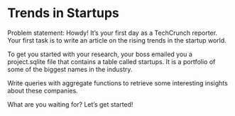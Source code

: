 # Trends in Startups

Problem statement: Howdy! It’s your first day as a TechCrunch reporter. Your first task is to write an article on the rising trends in the startup world. 

To get you started with your research, your boss emailed you a project.sqlite file that contains a table called startups. It is a portfolio of some of the biggest names in the industry. 

Write queries with aggregate functions to retrieve some interesting insights about these companies.

What are you waiting for? Let’s get started!
